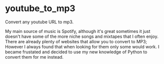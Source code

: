 # youtube_to_mp3
Convert any youtube URL to mp3.

My main source of music is Spotify, although it's great sometimes it just doesn't have some of the more niche songs and mixtapes that I often enjoy. There are already plenty of websites that allow you to convert to MP3; However I always found that when looking for them only some would work. I became frustated and decided to use my new knowledge of Python to convert them for me instead.
